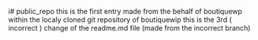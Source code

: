 i# public_repo
this is the first entry made from the behalf of boutiquewp within the localy cloned git repository of boutiquewip
this is the 3rd ( incorrect ) change of the readme.md file (made from the incorrect branch)
